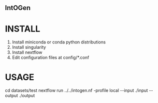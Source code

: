 ## IntOGen ##

# INSTALL

1. Install miniconda or conda python distributions
2. Install singularity
3. Install nextflow
4. Edit configuration files at config/*.conf

# USAGE
cd datasets/test
nextflow run ../../intogen.nf -profile local --input ./input --output ./output


